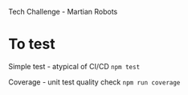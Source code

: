 Tech Challenge - Martian Robots

# To test
Simple test - atypical of CI/CD
`npm test`

Coverage - unit test quality check
`npm run coverage`